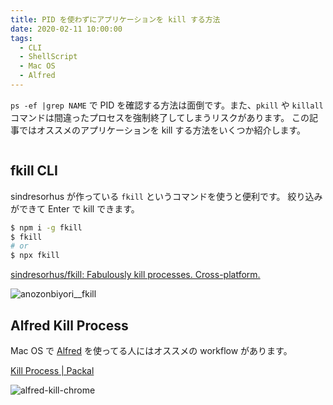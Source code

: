 ```yaml
---
title: PID を使わずにアプリケーションを kill する方法
date: 2020-02-11 10:00:00
tags:
  - CLI
  - ShellScript
  - Mac OS
  - Alfred
---
```


`ps -ef |grep NAME` で PID を確認する方法は面倒です。また、`pkill` や `killall` コマンドは間違ったプロセスを強制終了してしまうリスクがあります。
この記事ではオススメのアプリケーションを kill する方法をいくつか紹介します。

```toc

```

## fkill CLI

sindresorhus が作っている `fkill` というコマンドを使うと便利です。
絞り込みができて Enter で kill できます。

```sh
$ npm i -g fkill
$ fkill
# or
$ npx fkill
```

[sindresorhus/fkill: Fabulously kill processes\. Cross\-platform\.](https://github.com/sindresorhus/fkill)

![anozonbiyori__fkill](https://elzup-image-storage.s3.amazonaws.com/blog/anozonbiyori__fkill.png)

## Alfred Kill Process

Mac OS で [Alfred](https://www.alfredapp.com/) を使ってる人にはオススメの workflow があります。

[Kill Process \| Packal](http://www.packal.org/workflow/kill-process)

![alfred-kill-chrome](https://elzup-image-storage.s3.amazonaws.com/blog/alfred-kill-chrome.png)
